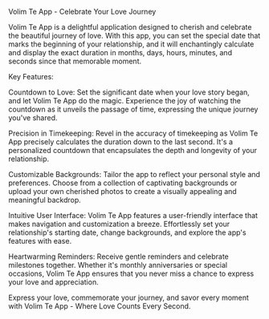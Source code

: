Volim Te App - Celebrate Your Love Journey

Volim Te App is a delightful application designed to cherish and celebrate the beautiful journey of love. With this app, you can set the special date that marks the beginning of your relationship, and it will enchantingly calculate and display the exact duration in months, days, hours, minutes, and seconds since that memorable moment.

Key Features:

Countdown to Love:
Set the significant date when your love story began, and let Volim Te App do the magic. Experience the joy of watching the countdown as it unveils the passage of time, expressing the unique journey you've shared.

Precision in Timekeeping:
Revel in the accuracy of timekeeping as Volim Te App precisely calculates the duration down to the last second. It's a personalized countdown that encapsulates the depth and longevity of your relationship.

Customizable Backgrounds:
Tailor the app to reflect your personal style and preferences. Choose from a collection of captivating backgrounds or upload your own cherished photos to create a visually appealing and meaningful backdrop.

Intuitive User Interface:
Volim Te App features a user-friendly interface that makes navigation and customization a breeze. Effortlessly set your relationship's starting date, change backgrounds, and explore the app's features with ease.

Heartwarming Reminders:
Receive gentle reminders and celebrate milestones together. Whether it's monthly anniversaries or special occasions, Volim Te App ensures that you never miss a chance to express your love and appreciation.

Express your love, commemorate your journey, and savor every moment with Volim Te App - Where Love Counts Every Second.
